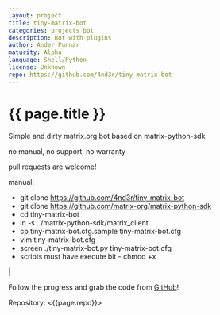 ```yaml
---
layout: project
title: tiny-matrix-bot
categories: projects bot
description: Bot with plugins
author: Ander Punnar
maturity: Alpha
language: Shell/Python
license: Unknown
repo: https://github.com/4nd3r/tiny-matrix-bot
---
```


# {{ page.title }}
Simple and dirty matrix.org bot based on matrix-python-sdk

<del>no manual</del>, no support, no warranty

pull requests are welcome!

manual:

* git clone https://github.com/4nd3r/tiny-matrix-bot
* git clone https://github.com/matrix-org/matrix-python-sdk
* cd tiny-matrix-bot
* ln -s ../matrix-python-sdk/matrix_client
* cp tiny-matrix-bot.cfg.sample tiny-matrix-bot.cfg
* vim tiny-matrix-bot.cfg
* screen ./tiny-matrix-bot.py tiny-matrix-bot.cfg
* scripts must have execute bit - chmod +x

|

Follow the progress and grab the code from [GitHub](https://github.com/4nd3r/tiny-matrix-bot/)!

Repository: <{{page.repo}}>
